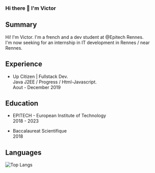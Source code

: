 ### Hi there 👋 I'm Victor

## Summary
Hi! I'm Victor. I'm a french and a dev student at @Epitech Rennes.  
I'm now seeking for an internship in IT development in Rennes / near Rennes.  

## Experience

* Up Citizen | Fullstack Dev.   
Java J2EE / Progress / Html-Javascript.  
Aout - December 2019  


## Education

* EPITECH - European Institute of Technology  
2018 - 2023 
  
*   Baccalaureat Scientifique  
2018 

## Languages 
![Top Langs](https://github-readme-stats.vercel.app/api/top-langs/?username=Dleyzzex&theme=graywhite&layout=compact&langs_count=6)
